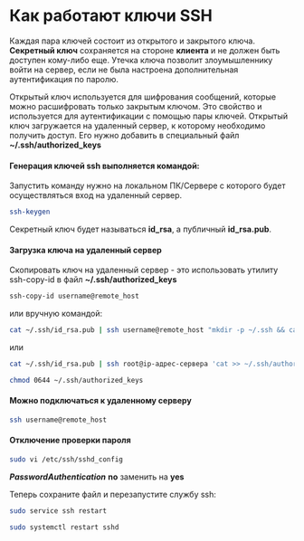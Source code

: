 # Как работают ключи SSH  

Каждая пара ключей состоит из открытого и закрытого ключа. **Секретный ключ** сохраняется на стороне **клиента** и не должен быть доступен кому-либо еще. 
Утечка ключа позволит злоумышленнику войти на сервер, если не была настроена дополнительная аутентификация по паролю.  

Открытый ключ используется для шифрования сообщений, которые можно расшифровать только закрытым ключом. Это свойство и используется для аутентификации с помощью пары ключей. 
Открытый ключ загружается на удаленный сервер, к которому необходимо получить доступ. 
Его нужно добавить в специальный файл **~/.ssh/authorized_keys**  

#### Генерация ключей ssh выполняется командой:  
Запустить команду нужно на локальном ПК/Сервере с которого будет осуществляться вход на удаленный сервер.  

``` bash 
ssh-keygen 
```
 
 Секретный ключ будет называться **id_rsa**, а публичный **id_rsa.pub**.  
 
 #### Загрузка ключа на удаленный сервер
 Скопировать ключ на удаленный сервер - это использовать утилиту ssh-copy-id  в файл **~/.ssh/authorized_keys**
 
``` bash  
ssh-copy-id username@remote_host
```
или вручную командой: 

``` bash 
cat ~/.ssh/id_rsa.pub | ssh username@remote_host "mkdir -p ~/.ssh && cat >> ~/.ssh/authorized_keys"  
```

или

``` bash 
cat ~/.ssh/id_rsa.pub | ssh root@ip-адрес-сервера 'cat >> ~/.ssh/authorized_keys'
```

``` bash
chmod 0644 ~/.ssh/authorized_keys
```

#### Можно подключаться к удаленному серверу

``` bash
ssh username@remote_host
```

#### Отключение проверки пароля

``` bash
sudo vi /etc/ssh/sshd_config
```

_**PasswordAuthentication**_ **no**  заменить на **yes**  

Теперь сохраните файл и перезапустите службу ssh:  

``` bash
sudo service ssh restart  
 ```
 ``` bash
sudo systemctl restart sshd
 ```



 
 
